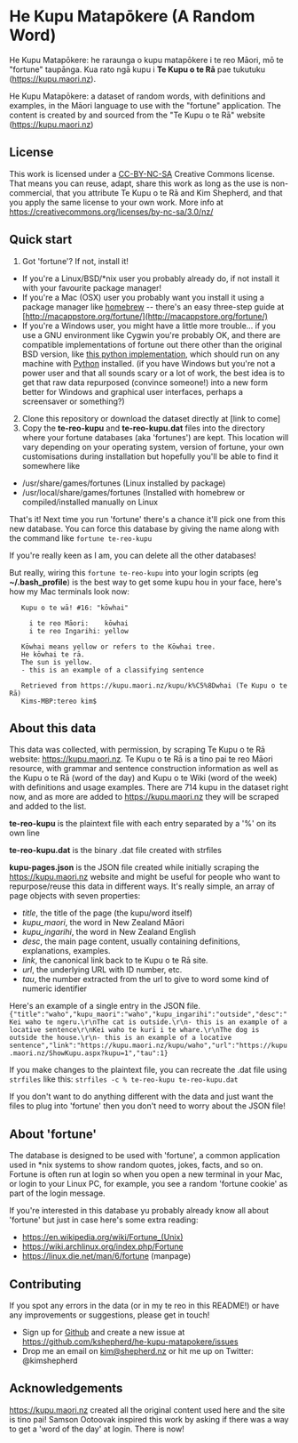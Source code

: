 # He Kupu Matapōkere (A Random Word)
He Kupu Matapōkere: he raraunga o kupu matapōkere i te reo Māori, mō te "fortune" taupānga.
Kua rato ngā kupu i **Te Kupu o te Rā** pae tukutuku (https://kupu.maori.nz).

He Kupu Matapōkere: a dataset of random words, with definitions and examples, in the Māori language to use with the "fortune" application.
The content is created by and sourced from the "Te Kupu o te Rā" website (https://kupu.maori.nz)

## License

This work is licensed under a [CC-BY-NC-SA](https://creativecommons.org/licenses/by-nc-sa/3.0/nz/) Creative Commons license. That means you can reuse, adapt, share this work as long as the use is non-commercial, that you attribute Te Kupu o te Rā and Kim Shepherd, and that you apply the same license to your own work.
More info at https://creativecommons.org/licenses/by-nc-sa/3.0/nz/

## Quick start
1. Got 'fortune'? If not, install it!
  * If you're a Linux/BSD/*nix user you probably already do, if not install it with your favourite package manager!
  * If you're a Mac (OSX) user you probably want you install it using a package manager like [homebrew](https://brew.sh) -- there's an easy three-step guide at [http://macappstore.org/fortune/](http://macappstore.org/fortune/)
  * If you're a Windows user, you might have a little more trouble... if you use a GNU environment like Cygwin you're probably OK, and there are compatible implementations of fortune out there other than the original BSD version, like [this python implementation](http://software.clapper.org/fortune/), which should run on any machine with [Python](Python) installed.
   (if you have Windows but you're not a power user and that all sounds scary or a lot of work, the best idea is to get that raw data repurposed (convince someone!) into a new form better for Windows and graphical user interfaces, perhaps a screensaver or something?)
2. Clone this repository or download the dataset directly at [link to come]
3. Copy the **te-reo-kupu** and **te-reo-kupu.dat** files into the directory where your fortune databases (aka 'fortunes') are kept. This location will vary depending on your operating system, version of fortune, your own customisations during installation but hopefully you'll be able to find it somewhere like
  * /usr/share/games/fortunes (Linux installed by package)
  * /usr/local/share/games/fortunes (Installed with homebrew or compiled/installed manually on Linux 

That's it! Next time you run 'fortune' there's a chance it'll pick one from this new database.
You can force this database by giving the name along with the command like ```fortune te-reo-kupu```

If you're really keen as I am, you can delete all the other databases!

But really, wiring this ```fortune te-reo-kupu``` into your login scripts (eg **~/.bash_profile**) is the best way to get some kupu hou in your face, here's how my Mac terminals look now:
```Last login: Wed Dec 13 10:52:17 on ttys007
   Kupu o te wā! #16: "kōwhai"
   
     i te reo Māori:	kōwhai
     i te reo Ingarihi:	yellow
   
   Kōwhai means yellow or refers to the Kōwhai tree.
   He kōwhai te rā.
   The sun is yellow.
   - this is an example of a classifying sentence
   
   Retrieved from https://kupu.maori.nz/kupu/k%C5%8Dwhai (Te Kupu o te Rā)
   Kims-MBP:tereo kim$ 
```
## About this data
This data was collected, with permission, by scraping Te Kupu o te Rā website: https://kupu.maori.nz.
Te Kupu o te Rā is a tino pai te reo Māori resource, with grammar and sentence construction information as well as the Kupu o te Rā (word of the day) and Kupu o te Wiki (word of the week) with definitions and usage examples.
There are 714 kupu in the dataset right now, and as more are added to https://kupu.maori.nz they will be scraped and added to the list.

**te-reo-kupu** is the plaintext file with each entry separated by a '%' on its own line

**te-reo-kupu.dat** is the binary .dat file created with strfiles 

**kupu-pages.json** is the JSON file created while initially scraping the https://kupu.maori.nz website and might be useful for people who want to repurpose/reuse this data in different ways.
It's really simple, an array of page objects with seven properties:
* _title_, the title of the page (the kupu/word itself)
* _kupu_maori_, the word in New Zealand Māori
* _kupu_ingarihi_, the word in New Zealand English
* _desc_, the main page content, usually containing definitions, explanations, examples.
* _link_, the canonical link back to te Kupu o te Rā site.
* _url_, the underlying URL with ID number, etc.
* _tau_, the number extracted from the url to give to word some kind of numeric identifier

Here's an example of a single entry in the JSON file.
`{"title":"waho","kupu_maori":"waho","kupu_ingarihi":"outside","desc":"Kei waho te ngeru.\r\nThe cat is outside.\r\n- this is an example of a locative sentence\r\nKei waho te kurī i te whare.\r\nThe dog is outside the house.\r\n- this is an example of a locative sentence","link":"https://kupu.maori.nz/kupu/waho","url":"https://kupu.maori.nz/ShowKupu.aspx?kupu=1","tau":1}`

If you make changes to the plaintext file, you can recreate the .dat file using ```strfiles``` like this:
```strfiles -c % te-reo-kupu te-reo-kupu.dat```

If you don't want to do anything different with the data and just want the files to plug into 'fortune' then you don't need to worry about the JSON file!
 
## About 'fortune'

The database is designed to be used with 'fortune', a common application used in *nix systems to show random quotes, jokes, facts, and so on.
Fortune is often run at login so when you open a new terminal in your Mac, or login to your Linux PC, for example, you see a random 'fortune cookie' as part of the login message.

If you're interested in this database yu probably already know all about 'fortune' but just in case here's some extra reading:
* https://en.wikipedia.org/wiki/Fortune_(Unix)
* https://wiki.archlinux.org/index.php/Fortune
* https://linux.die.net/man/6/fortune (manpage)

## Contributing

If you spot any errors in the data (or in my te reo in this README!) or have any improvements or suggestions, please get in touch!
* Sign up for [Github](https://github.com) and create a new issue at https://github.com/kshepherd/he-kupu-matapokere/issues
* Drop me an email on kim@shepherd.nz or hit me up on Twitter: @kimshepherd

## Acknowledgements

https://kupu.maori.nz created all the original content used here and the site is tino pai!
Samson Ootoovak inspired this work by asking if there was a way to get a 'word of the day' at login. There is now!